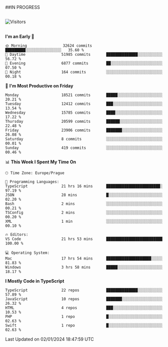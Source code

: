 ##IN PROGRESS
##
![Visitors](https://komarev.com/ghpvc/?username=petrbui&style=for-the-badge&label=Visitors+👀)



##
<!--
[![My GitHub stats](https://github-readme-stats.vercel.app/api?username=petrbui&theme=github_dark)](https://github.com/anuraghazra/github-readme-stats)

[![My wakatime stats](https://github-readme-stats.vercel.app/api/wakatime?username=petrbui&theme=github_dark)](https://github.com/anuraghazra/github-readme-stats)
-->
<!--START_SECTION:waka-->
**I'm an Early 🐤** 

```text
🌞 Morning                32624 commits       █████████░░░░░░░░░░░░░░░░   35.60 % 
🌆 Daytime                51985 commits       ██████████████░░░░░░░░░░░   56.72 % 
🌃 Evening                6877 commits        ██░░░░░░░░░░░░░░░░░░░░░░░   07.50 % 
🌙 Night                  164 commits         ░░░░░░░░░░░░░░░░░░░░░░░░░   00.18 % 
```
📅 **I'm Most Productive on Friday** 

```text
Monday                   18521 commits       █████░░░░░░░░░░░░░░░░░░░░   20.21 % 
Tuesday                  12412 commits       ███░░░░░░░░░░░░░░░░░░░░░░   13.54 % 
Wednesday                15785 commits       ████░░░░░░░░░░░░░░░░░░░░░   17.22 % 
Thursday                 20599 commits       ██████░░░░░░░░░░░░░░░░░░░   22.48 % 
Friday                   23906 commits       ███████░░░░░░░░░░░░░░░░░░   26.08 % 
Saturday                 8 commits           ░░░░░░░░░░░░░░░░░░░░░░░░░   00.01 % 
Sunday                   419 commits         ░░░░░░░░░░░░░░░░░░░░░░░░░   00.46 % 
```


📊 **This Week I Spent My Time On** 

```text
🕑︎ Time Zone: Europe/Prague

💬 Programming Languages: 
TypeScript               21 hrs 16 mins      ████████████████████████░   97.19 % 
JSON                     28 mins             █░░░░░░░░░░░░░░░░░░░░░░░░   02.20 % 
Bash                     2 mins              ░░░░░░░░░░░░░░░░░░░░░░░░░   00.21 % 
TSConfig                 2 mins              ░░░░░░░░░░░░░░░░░░░░░░░░░   00.20 % 
XML                      1 min               ░░░░░░░░░░░░░░░░░░░░░░░░░   00.10 % 

🔥 Editors: 
VS Code                  21 hrs 53 mins      █████████████████████████   100.00 % 

💻 Operating System: 
Mac                      17 hrs 54 mins      ████████████████████░░░░░   81.83 % 
Windows                  3 hrs 58 mins       █████░░░░░░░░░░░░░░░░░░░░   18.17 % 
```

**I Mostly Code in TypeScript** 

```text
TypeScript               22 repos            ██████████████░░░░░░░░░░░   57.89 % 
JavaScript               10 repos            ███████░░░░░░░░░░░░░░░░░░   26.32 % 
HTML                     4 repos             ███░░░░░░░░░░░░░░░░░░░░░░   10.53 % 
PHP                      1 repo              █░░░░░░░░░░░░░░░░░░░░░░░░   02.63 % 
Swift                    1 repo              █░░░░░░░░░░░░░░░░░░░░░░░░   02.63 % 
```




 Last Updated on 02/01/2024 18:47:59 UTC
<!--END_SECTION:waka-->
